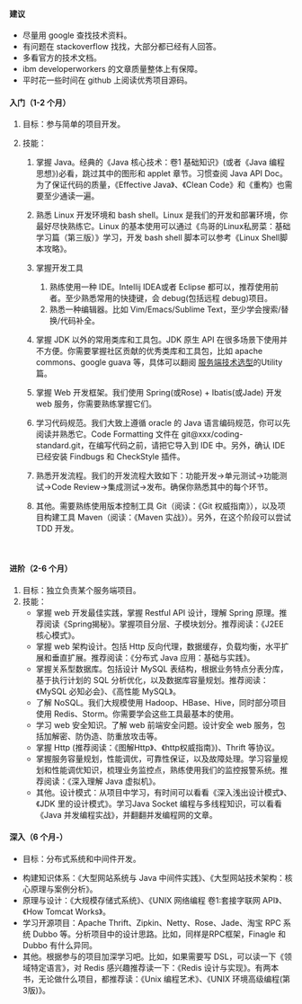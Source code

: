 #### 建议

- 尽量用 google 查找技术资料。
- 有问题在 stackoverflow 找找，大部分都已经有人回答。
- 多看官方的技术文档。
- ibm developerworkers 的文章质量整体上有保障。
- 平时花一些时间在 github 上阅读优秀项目源码。

#### 入门（1-2 个月）

1. 目标：参与简单的项目开发。

2. 技能：

   1. 掌握 Java。经典的《Java 核心技术：卷1 基础知识》(或者《Java 编程思想》)必看，跳过其中的图形和 applet 章节。习惯查阅 Java API Doc。为了保证代码的质量，《Effective Java》、《Clean Code》和《重构》也需要至少通读一遍。
   2. 熟悉 Linux 开发环境和 bash shell。Linux 是我们的开发和部署环境，你最好尽快熟练它。Linux 的基本使用可以通过《鸟哥的Linux私房菜：基础学习篇（第三版）》学习，开发 bash shell 脚本可以参考《Linux Shell脚本攻略》。
   3. 掌握开发工具

      1. 熟练使用一种 IDE。Intellij IDEA或者 Eclipse 都可以，推荐使用前者。至少熟悉常用的快捷键，会 debug(包括远程 debug)项目。
      2. 熟悉一种编辑器。比如 Vim/Emacs/Sublime Text，至少学会搜索/替换/代码补全。
   4. 掌握 JDK 以外的常用类库和工具包。JDK 原生 API 在很多场景下使用并不方便。你需要掌握社区贡献的优秀类库和工具包，比如 apache commons、google guava 等，具体可以翻阅 [服务端技术选型](https://link.zhihu.com/?target=http%3A//xielong.me/2015/04/17/%25E6%259C%258D%25E5%258A%25A1%25E7%25AB%25AF%25E6%258A%2580%25E6%259C%25AF%25E9%2580%2589%25E5%259E%258B/)的Utility 篇。
   5. 掌握 Web 开发框架。我们使用 Spring(或Rose) + Ibatis(或Jade) 开发 web 服务，你需要熟练掌握它们。
   6. 学习代码规范。我们大致上遵循 oracle 的 Java 语言编码规范，你可以先阅读并熟悉它。Code Formatting 文件在 git@xxx/coding-standard.git，在编写代码之前，请把它导入到 IDE 中。另外，确认 IDE 已经安装 Findbugs 和 CheckStyle 插件。
   7. 熟悉开发流程。我们的开发流程大致如下：功能开发->单元测试->功能测试->Code Review->集成测试->发布。确保你熟悉其中的每个环节。
   8. 其他。需要熟练使用版本控制工具 Git（阅读：《Git 权威指南》），以及项目构建工具 Maven（阅读：《Maven 实战》）。另外，在这个阶段可以尝试 TDD 开发。

   ​

#### 进阶（2-6 个月）

1. 目标：独立负责某个服务端项目。
2. 技能：
   * 掌握 web 开发最佳实践，掌握 Restful API 设计，理解 Spring 原理。推荐阅读《Spring揭秘》。掌握项目分层、子模块划分。推荐阅读：《J2EE 核心模式》。
   * 掌握 web 架构设计。包括 Http 反向代理，数据缓存，负载均衡，水平扩展和垂直扩展。推荐阅读：《分布式 Java 应用：基础与实践》。
   * 掌握关系型数据库。包括设计 MySQL 表结构，根据业务特点分表分库，基于执行计划的 SQL 分析优化，以及数据库容量规划。推荐阅读：《MySQL 必知必会》、《高性能 MySQL》。
   * 了解 NoSQL。我们大规模使用 Hadoop、HBase、Hive，同时部分项目使用 Redis、Storm。你需要学会这些工具最基本的使用。
   * 学习 web 安全知识。了解 web 前端安全问题。设计安全 web 服务，包括加解密、防伪造、防重放攻击等。
   * 掌握 Http (推荐阅读：《图解Http》、《http权威指南》)、Thrift 等协议。
   * 掌握服务容量规划，性能调优，可靠性保证，以及故障处理。学习容量规划和性能调优知识，梳理业务监控点，熟练使用我们的监控报警系统。推荐阅读：《深入理解 Java 虚拟机》。
   * 其他。设计模式：从项目中学习，有时间可以看看《深入浅出设计模式》、《JDK 里的设计模式》。学习Java Socket 编程与多线程知识，可以看看《Java 并发编程实战》，并翻翻并发编程网的文章。

#### 深入（6 个月-）

* 目标：分布式系统和中间件开发。

- 构建知识体系：《大型网站系统与 Java 中间件实践》、《大型网站技术架构：核心原理与案例分析》。
- 原理与设计：《大规模存储式系统》、《UNIX 网络编程 卷1:套接字联网 API》、《How Tomcat Works》。
- 学习开源项目：Apache Thrift、Zipkin、Netty、Rose、Jade、淘宝 RPC 系统 Dubbo 等。分析项目中的设计思路。比如，同样是RPC框架，Finagle 和 Dubbo 有什么异同。
- 其他。根据参与的项目加深学习吧。比如，如果需要写 DSL，可以读一下《领域特定语言》，对 Redis 感兴趣推荐读一下：《Redis 设计与实现》。有两本书，无论做什么项目，都推荐读：《Unix 编程艺术》、《UNIX 环境高级编程(第3版)》。